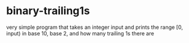 # binary-trailing1s

very simple program that takes an integer input and prints the range [0, input) in base 10, base 2, and how many trailing
1s there are
